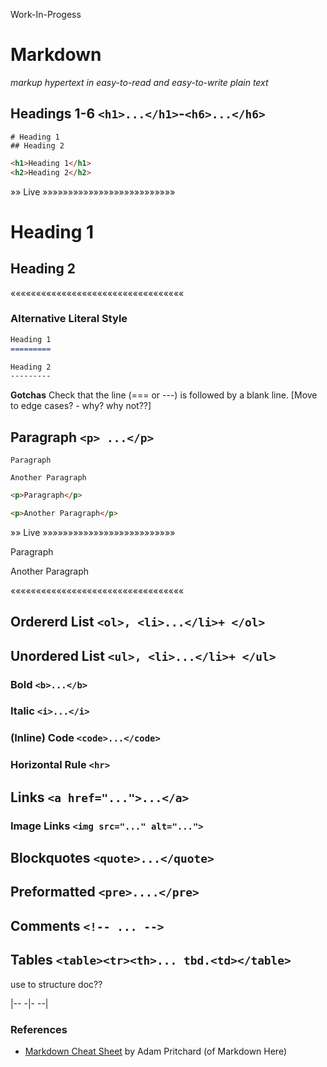 Work-In-Progess


# Markdown

_markup hypertext in easy-to-read and easy-to-write plain text_


## Headings 1-6  `<h1>...</h1>`-`<h6>...</h6>`


```markdwon
# Heading 1
## Heading 2
```

```html
<h1>Heading 1</h1>
<h2>Heading 2</h2>
```

»» Live »»»»»»»»»»»»»»»»»»»»»»»»»»

# Heading 1
## Heading 2

««««««««««««««««««««««««««««««««««


### Alternative Literal Style

```markdown
Heading 1
=========

Heading 2
---------

```

**Gotchas**  Check that the line (===  or ---) is followed by a blank line. [Move to edge cases? - why? why not??]


## Paragraph `<p> ...</p>`

```
Paragraph

Another Paragraph
```

```html
<p>Paragraph</p>

<p>Another Paragraph</p>
```

»» Live »»»»»»»»»»»»»»»»»»»»»»»»»»

Paragraph

Another Paragraph

««««««««««««««««««««««««««««««««««




## Ordererd List `<ol>, <li>...</li>+ </ol>`

## Unordered List `<ul>, <li>...</li>+ </ul>`


### Bold `<b>...</b>`

### Italic `<i>...</i>`

### (Inline) Code `<code>...</code>`


### Horizontal Rule `<hr>`



## Links `<a href="...">...</a>`


### Image Links `<img src="..." alt="...">`


## Blockquotes `<quote>...</quote>`


## Preformatted `<pre>....</pre>`


## Comments `<!-- ... -->`



## Tables `<table><tr><th>... tbd.<td></table>`



use to structure doc??

|--  <!-- begin table/row -->
-|-  <!-- new column -->
--|  <!-- end table/row -->



### References

- [Markdown Cheat Sheet](https://github.com/adam-p/markdown-here/wiki/Markdown-Cheatsheet) by Adam Pritchard (of Markdown Here)
